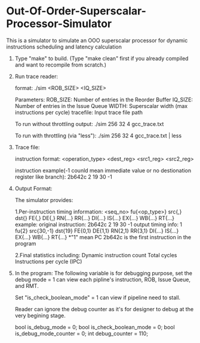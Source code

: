 # Out-Of-Order-Superscalar-Processor-Simulator
This is a simulator to simulate an OOO superscalar processor for dynamic instructions scheduling and latency calculation

1. Type "make" to build.  (Type "make clean" first if you already compiled and want to recompile from scratch.)

2. Run trace reader:

   format: 
   ./sim <ROB_SIZE> <IQ_SIZE> <WIDTH> <tracefile>

   Parameters:
   ROB_SIZE: Number of entries in the Reorder Buffer
   IQ_SIZE: Number of entries in the Issue Queue
   WIDTH: Superscalar width (max instructions per cycle)
   tracefile: Input trace file path

   To run without throttling output:
   ./sim 256 32 4 gcc_trace.txt

   To run with throttling (via "less"):
   ./sim 256 32 4 gcc_trace.txt | less

3. Trace file:

   instruction format:
   <PC> <operation_type> <dest_reg> <src1_reg> <src2_reg>
   
   instruction example(-1 counld mean immediate value or no destionation register like branch):
   2b642c 2 19 30 -1


4. Output Format:

   The simulator provides:
   
   1.Per-instruction timing information:
     <seq_no> fu{<op_type>} src{<src1>,<src2>} dst{<dst>} FE{<begin-cycle>,<duration>} DE{<begin-cycle>,<duration>} RN{…} RR{…} DI{…} IS{…} EX{…} WB{…} RT{…}
     example:
	original instruction: 2b642c 2 19 30 -1
     output timing info: 1 fu{2} src{30,-1} dst{19} FE{0,1} DE{1,1} RN{2,1} RR{3,1} DI{…} IS{…} EX{…} WB{…} RT{…}
	*"1" mean PC 2b642c is the first instruction in the program

   2.Final statistics including:
     Dynamic instruction count
     Total cycles
     Instructions per cycle (IPC)

6. In the program:
   The following variable is for debugging purpose, set the debug mode = 1 can view each pipline's instruction, ROB, Issue Queue, and RMT.
   
   Set "is_check_boolean_mode" = 1 can view if pipeline need to stall.
   
   Reader can ignore the debug counter as it's for designer to debug at the very begining stage.
   
   bool is_debug_mode = 0;
   bool is_check_boolean_mode = 0;
   bool is_debug_mode_counter = 0;
   int debug_counter = 110;
